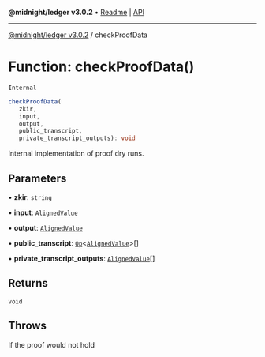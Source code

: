 **@midnight/ledger v3.0.2** • [Readme](../README.md) \| [API](../globals.md)

***

[@midnight/ledger v3.0.2](../README.md) / checkProofData

# Function: checkProofData()

`Internal`

```ts
checkProofData(
   zkir, 
   input, 
   output, 
   public_transcript, 
   private_transcript_outputs): void
```

Internal implementation of proof dry runs.

## Parameters

• **zkir**: `string`

• **input**: [`AlignedValue`](../type-aliases/AlignedValue.md)

• **output**: [`AlignedValue`](../type-aliases/AlignedValue.md)

• **public\_transcript**: [`Op`](../type-aliases/Op.md)\<[`AlignedValue`](../type-aliases/AlignedValue.md)\>[]

• **private\_transcript\_outputs**: [`AlignedValue`](../type-aliases/AlignedValue.md)[]

## Returns

`void`

## Throws

If the proof would not hold
